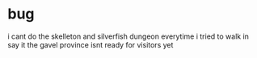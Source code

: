 bug
===

i cant do the skelleton and silverfish dungeon everytime i tried to walk in say it the gavel province isnt ready for visitors yet
